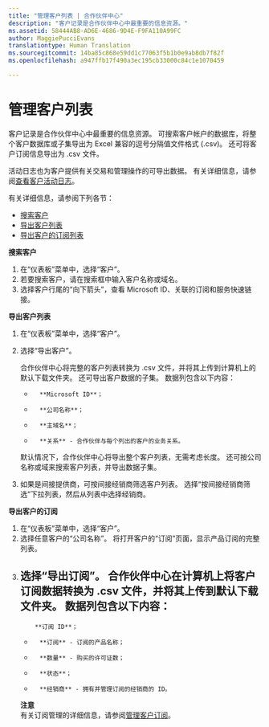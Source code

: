 ```yaml
---
title: "管理客户列表 | 合作伙伴中心"
description: "客户记录是合作伙伴中心中最重要的信息资源。"
ms.assetid: 58444AB8-AD6E-4686-9D4E-F9FA110A99FC
author: MaggiePucciEvans
translationtype: Human Translation
ms.sourcegitcommit: 14ba85c868e59dd1c77063f5b1b0e9ab8db7f82f
ms.openlocfilehash: a947ffb17f490a3ec195cb33000c84c1e1070459

---
```


# 管理客户列表


客户记录是合作伙伴中心中最重要的信息资源。 可搜索客户帐户的数据库，将整个客户数据库或子集导出为 Excel 兼容的逗号分隔值文件格式 (.csv)。 还可将客户订阅信息导出为 .csv 文件。

活动日志也为客户提供有关交易和管理操作的可导出数据。 有关详细信息，请参阅[查看客户活动日志](#pc-cloud-sltn-provider-activity-logs)。

有关详细信息，请参阅下列各节：

-   [搜索客户](#see-your-customer-list-viewcustomerlist)
-   [导出客户列表](#see-your-customer-list-exportcustomerlist)
-   [导出客户的订阅列表](#see-your-customer-list-exportsubscriptions)

<a href="" id="viewcustomerlist"></a>
**搜索客户**

1.  在“仪表板”菜单中，选择“客户”。
2.  若要搜索客户，请在搜索框中输入客户名称或域名。
3.  选择客户行尾的“向下箭头”，查看 Microsoft ID、关联的订阅和服务快速链接。

<a href="" id="exportcustomerlist"></a>
**导出客户列表**

1.  在“仪表板”菜单中，选择“客户”。
2.  选择“导出客户”。

    合作伙伴中心将完整的客户列表转换为 .csv 文件，并将其上传到计算机上的默认下载文件夹。 还可导出客户数据的子集。 数据列包含以下内容：

    -   
            **Microsoft ID**；
    -   
            **公司名称**；
    -   
            **主域名**；
    -   
            **关系** - 合作伙伴与每个列出的客户的业务关系。

    默认情况下，合作伙伴中心将导出整个客户列表，无需考虑长度。 还可按公司名称或域来搜索客户列表，并导出数据子集。

3.  如果是间接提供商，可按间接经销商筛选客户列表。 选择“按间接经销商筛选”下拉列表，然后从列表中选择经销商。

<a href="" id="exportsubscriptions"></a>
**导出客户的订阅**

1.  在“仪表板”菜单中，选择“客户”。
2.  选择任意客户的“公司名称”。 将打开客户的“订阅”页面，显示产品订阅的完整列表。
3.  选择“导出订阅”。 合作伙伴中心在计算机上将客户订阅数据转换为 .csv 文件，并将其上传到默认下载文件夹。 数据列包含以下内容：
    -   
            **订阅 ID**；
    -   
            **订阅** - 订阅的产品名称；
    -   
            **数量** - 购买的许可证数；
    -   
            **状态**；
    -   
            **经销商** - 拥有并管理订阅的经销商的 ID。

    **注意**  
    有关订阅管理的详细信息，请参阅[管理客户订阅](#pc-cloud-sltn-provider-adding-and-managing-customers--subscriptions)。

     

 

 






<!--HONumber=Nov16_HO3-->



